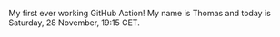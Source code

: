 My first ever working GitHub Action!
My name is Thomas and today is Saturday, 28 November, 19:15 CET. 
